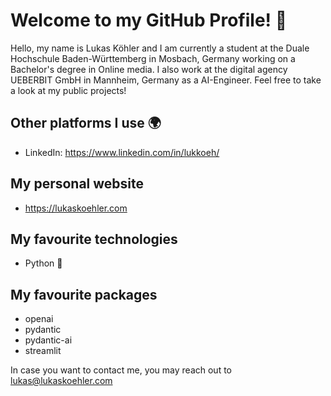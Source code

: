 # Welcome to my GitHub Profile! 👋

Hello, my name is Lukas Köhler and I am currently a student at the Duale Hochschule Baden-Württemberg in Mosbach, Germany working on a Bachelor's degree in Online media. I also work at the digital agency UEBERBIT GmbH in Mannheim, Germany as a AI-Engineer. Feel free to take a look at my public projects!

## Other platforms I use 🌍
- LinkedIn: https://www.linkedin.com/in/lukkoeh/

## My personal website
- https://lukaskoehler.com

## My favourite technologies
- Python 🐍

## My favourite packages
- openai
- pydantic
- pydantic-ai
- streamlit

In case you want to contact me, you may reach out to [lukas@lukaskoehler.com](mailto:lukas@lukaskoehler.com)
